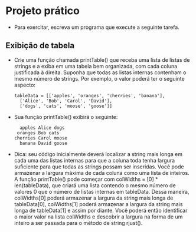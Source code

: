 # Projeto prático
+ Para exercitar, escreva um programa que execute a seguinte tarefa.

## Exibição de tabela

+ Crie uma função chamada printTable() que receba uma lista de listas de strings e a exiba em uma tabela bem organizada, com cada coluna justificada à direita. Suponha que todas as listas internas contenham o mesmo número de strings. Por exemplo, o valor poderá ter o seguinte aspecto:
  ```tabledata
  tableData = [['apples', 'oranges', 'cherries', 'banana'],
  	['Alice', 'Bob', 'Carol', 'David'],
  	['dogs', 'cats', 'moose', 'goose']]
  ```
+ Sua função printTable() exibirá o seguinte:
  ```resultado
    apples Alice dogs
   oranges Bob cats
  cherries Carol moose
    banana David goose
  ```
+ Dica: seu código inicialmente deverá localizar a string mais longa em cada uma das listas internas para que a coluna toda tenha largura suficiente para que todas as strings possam ser inseridas. Você pode armazenar a largura máxima de cada coluna como uma lista de inteiros. A função printTable() pode começar com colWidths = [0] * len(tableData), que criará uma lista contendo o mesmo número de valores 0 que o número de listas internas em tableData. Dessa maneira, colWidths[0] poderá armazenar a largura da string mais longa de tableData[0], colWidths[1] poderá armazenar a largura da string mais longa de tableData[1] e assim por diante. Você poderá então identificar o maior valor na lista colWidths e descobrir a largura na forma de um inteiro a ser passada para o método de string rjust().
